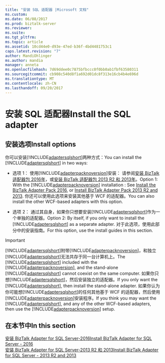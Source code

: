 ```yaml
---
title: "安装 SQL 适配器 |Microsoft 文档"
ms.custom: 
ms.date: 06/08/2017
ms.prod: biztalk-server
ms.reviewer: 
ms.suite: 
ms.tgt_pltfrm: 
ms.topic: article
ms.assetid: 10cd44e0-d93e-47ed-b36f-4bd4481753c1
caps.latest.revision: "7"
author: MandiOhlinger
ms.author: mandia
manager: anneta
ms.openlocfilehash: 7d69ddee0c7875bfbccc0f0bb0ab1fbf63580311
ms.sourcegitcommit: cb908c540d8f1a692d01dc8f313e16cb4b4e696d
ms.translationtype: MT
ms.contentlocale: zh-CN
ms.lasthandoff: 09/20/2017
---
```

# <a name="install-the-sql-adapter"></a><span data-ttu-id="cd589-102">安装 SQL 适配器</span><span class="sxs-lookup"><span data-stu-id="cd589-102">Install the SQL adapter</span></span>
## <a name="install-options"></a><span data-ttu-id="cd589-103">安装选项</span><span class="sxs-lookup"><span data-stu-id="cd589-103">Install options</span></span>
<span data-ttu-id="cd589-104">你可以安装[!INCLUDE[adaptersqlshort](../../includes/adaptersqlshort-md.md)]两种方式：</span><span class="sxs-lookup"><span data-stu-id="cd589-104">You can install the [!INCLUDE[adaptersqlshort](../../includes/adaptersqlshort-md.md)] in two ways:</span></span>

* <span data-ttu-id="cd589-105">选项 1： 使用[!INCLUDE[adapterpacknoversion](../../includes/adapterpacknoversion-md.md)]安装： 请参阅[安装 BizTalk 适配器包 2016年](../../adapters-and-accelerators/install-the-biztalk-adapter-pack-2016.md)，或[安装 BizTalk 适配器包 2013 R2 和 2013年](../../adapters-and-accelerators/install-biztalk-adapter-pack-2013-r2-and-2013.md)。</span><span class="sxs-lookup"><span data-stu-id="cd589-105">Option 1: With the [!INCLUDE[adapterpacknoversion](../../includes/adapterpacknoversion-md.md)] installation : See [Install the BizTalk Adapter Pack 2016](../../adapters-and-accelerators/install-the-biztalk-adapter-pack-2016.md), or [Install BizTalk Adapter Pack 2013 R2 and 2013](../../adapters-and-accelerators/install-biztalk-adapter-pack-2013-r2-and-2013.md).</span></span> <span data-ttu-id="cd589-106">你还可以使用此选项来安装其他基于 WCF 的适配器。</span><span class="sxs-lookup"><span data-stu-id="cd589-106">You can also install the other WCF-based adapters with this option.</span></span>
  
* <span data-ttu-id="cd589-107">选项 2： 通过其自身，如果你只想要安装[!INCLUDE[adaptersqlshort](../../includes/adaptersqlshort-md.md)]作为一个单独的适配器。</span><span class="sxs-lookup"><span data-stu-id="cd589-107">Option 2: By itself, if you only want to install the [!INCLUDE[adaptersqlshort](../../includes/adaptersqlshort-md.md)] as a separate adapter.</span></span> <span data-ttu-id="cd589-108">对于此选项，使用此部分中的安装指南。</span><span class="sxs-lookup"><span data-stu-id="cd589-108">For this option, use the install guides in this section.</span></span>
  
> [!IMPORTANT]
>  <span data-ttu-id="cd589-109">[!INCLUDE[adaptersqlshort](../../includes/adaptersqlshort-md.md)]附带[!INCLUDE[adapterpacknoversion](../../includes/adapterpacknoversion-md.md)]，和独立[!INCLUDE[adaptersqlshort](../../includes/adaptersqlshort-md.md)]无法共存于同一台计算机上。</span><span class="sxs-lookup"><span data-stu-id="cd589-109">The [!INCLUDE[adaptersqlshort](../../includes/adaptersqlshort-md.md)] included with the  [!INCLUDE[adapterpacknoversion](../../includes/adapterpacknoversion-md.md)], and the stand-alone [!INCLUDE[adaptersqlshort](../../includes/adaptersqlshort-md.md)] cannot coexist on the same computer.</span></span>  <span data-ttu-id="cd589-110">如果你只想[!INCLUDE[adaptersqlshort](../../includes/adaptersqlshort-md.md)]，然后安装独立的适配器。</span><span class="sxs-lookup"><span data-stu-id="cd589-110">If you only want the [!INCLUDE[adaptersqlshort](../../includes/adaptersqlshort-md.md)], then install the stand-alone adapter.</span></span> <span data-ttu-id="cd589-111">如果你认为你可能想[!INCLUDE[adaptersqlshort](../../includes/adaptersqlshort-md.md)]的任何其他基于 WCF 的适配器，然后使用[!INCLUDE[adapterpacknoversion](../../includes/adapterpacknoversion-md.md)]安装程序。</span><span class="sxs-lookup"><span data-stu-id="cd589-111">If you think you may want the [!INCLUDE[adaptersqlshort](../../includes/adaptersqlshort-md.md)], and any of the other WCF-based adapters, then use the [!INCLUDE[adapterpacknoversion](../../includes/adapterpacknoversion-md.md)] setup.</span></span> 
  
## <a name="in-this-section"></a><span data-ttu-id="cd589-112">在本节中</span><span class="sxs-lookup"><span data-stu-id="cd589-112">In this section</span></span>
[<span data-ttu-id="cd589-113">安装 BizTalk Adapter for SQL Server-2016</span><span class="sxs-lookup"><span data-stu-id="cd589-113">Install BizTalk Adapter for SQL Server - 2016</span></span>](../../adapters-and-accelerators/adapter-sql/install-microsoft-biztalk-adapter-for-sql-server-2016.md)  
[<span data-ttu-id="cd589-114">安装 BizTalk Adapter for SQL Server-2013 R2 和 2013</span><span class="sxs-lookup"><span data-stu-id="cd589-114">Install BizTalk Adapter for SQL Server - 2013 R2 and 2013</span></span>](../../adapters-and-accelerators/adapter-sql/install-microsoft-biztalk-adapter-for-sql-server-2013-r2-and-2013.md)